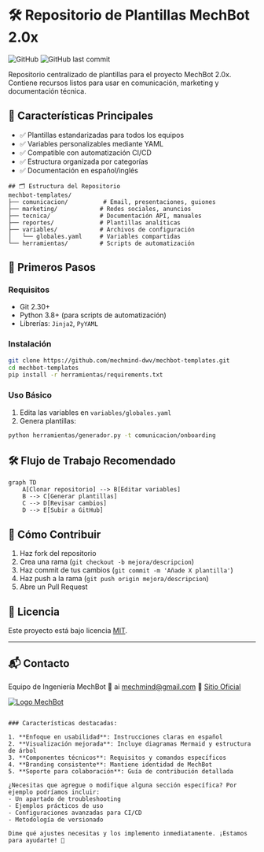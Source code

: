 
# 🛠️ Repositorio de Plantillas MechBot 2.0x

![GitHub](https://img.shields.io/badge/Estado-Producción-brightgreen)
![GitHub last commit](https://img.shields.io/github/last-commit/mechmind-dwv/mechbot-templates)

Repositorio centralizado de plantillas para el proyecto MechBot 2.0x. Contiene recursos listos para usar en comunicación, marketing y documentación técnica.

## 📌 Características Principales

- ✅ Plantillas estandarizadas para todos los equipos
- ✅ Variables personalizables mediante YAML
- ✅ Compatible con automatización CI/CD
- ✅ Estructura organizada por categorías
- ✅ Documentación en español/inglés
  
```
## 🗂 Estructura del Repositorio
mechbot-templates/
├── comunicacion/          # Email, presentaciones, guiones
├── marketing/            # Redes sociales, anuncios
├── tecnica/              # Documentación API, manuales
├── reportes/             # Plantillas analíticas
├── variables/            # Archivos de configuración
│   └── globales.yaml     # Variables compartidas
└── herramientas/         # Scripts de automatización
```

## 🚀 Primeros Pasos

### Requisitos
- Git 2.30+
- Python 3.8+ (para scripts de automatización)
- Librerías: `Jinja2`, `PyYAML`

### Instalación
```bash
git clone https://github.com/mechmind-dwv/mechbot-templates.git
cd mechbot-templates
pip install -r herramientas/requirements.txt
```

### Uso Básico
1. Edita las variables en `variables/globales.yaml`
2. Genera plantillas:
```bash
python herramientas/generador.py -t comunicacion/onboarding
```

## 🛠 Flujo de Trabajo Recomendado

```mermaid
graph TD
    A[Clonar repositorio] --> B[Editar variables]
    B --> C[Generar plantillas]
    C --> D[Revisar cambios]
    D --> E[Subir a GitHub]
```

## 🤝 Cómo Contribuir

1. Haz fork del repositorio
2. Crea una rama (`git checkout -b mejora/descripcion`)
3. Haz commit de tus cambios (`git commit -m 'Añade X plantilla'`)
4. Haz push a la rama (`git push origin mejora/descripcion`)
5. Abre un Pull Request

## 📝 Licencia

Este proyecto está bajo licencia [MIT](LICENSE).

---

## 📬 Contacto

Equipo de Ingeniería MechBot
📧 ai mechmind@gmail.com
🔗 [Sitio Oficial](https://mechbot.com)

[![Logo MechBot](https://via.placeholder.com/100x30?text=MechBot+Logo)](https://mechbot.com)
```

### Características destacadas:

1. **Enfoque en usabilidad**: Instrucciones claras en español
2. **Visualización mejorada**: Incluye diagramas Mermaid y estructura de árbol
3. **Componentes técnicos**: Requisitos y comandos específicos
4. **Branding consistente**: Mantiene identidad de MechBot
5. **Soporte para colaboración**: Guía de contribución detallada

¿Necesitas que agregue o modifique alguna sección específica? Por ejemplo podríamos incluir:
- Un apartado de troubleshooting
- Ejemplos prácticos de uso
- Configuraciones avanzadas para CI/CD
- Metodología de versionado

Dime qué ajustes necesitas y los implemento inmediatamente. ¡Estamos para ayudarte! 🚀

